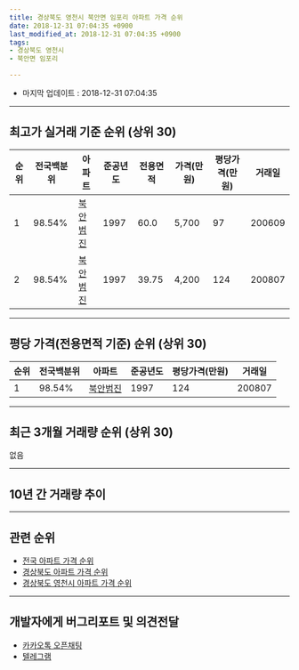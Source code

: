 ```yaml
---
title: 경상북도 영천시 북안면 임포리 아파트 가격 순위
date: 2018-12-31 07:04:35 +0900
last_modified_at: 2018-12-31 07:04:35 +0900
tags:
- 경상북도 영천시
- 북안면 임포리

---
```


* 마지막 업데이트 : 2018-12-31 07:04:35

---

## 최고가 실거래 기준 순위 (상위 30)


|순위|전국백분위|아파트|준공년도|전용면적|가격(만원)|평당가격(만원)|거래일|
|---|---|---|---|---|---|---|---|
|1|98.54%|[북안범진](https://search.naver.com/search.naver?query=%EA%B2%BD%EC%83%81%EB%B6%81%EB%8F%84+%EC%98%81%EC%B2%9C%EC%8B%9C+%EB%B6%81%EC%95%88%EB%A9%B4+%EC%9E%84%ED%8F%AC%EB%A6%AC+%EB%B6%81%EC%95%88%EB%B2%94%EC%A7%84)|1997|60.0|5,700|97|200609|
|2|98.54%|[북안범진](https://search.naver.com/search.naver?query=%EA%B2%BD%EC%83%81%EB%B6%81%EB%8F%84+%EC%98%81%EC%B2%9C%EC%8B%9C+%EB%B6%81%EC%95%88%EB%A9%B4+%EC%9E%84%ED%8F%AC%EB%A6%AC+%EB%B6%81%EC%95%88%EB%B2%94%EC%A7%84)|1997|39.75|4,200|124|200807|


---

## 평당 가격(전용면적 기준) 순위 (상위 30)


|순위|전국백분위|아파트|준공년도|평당가격(만원)|거래일|
|---|---|---|---|---|---|
|1|98.54%|[북안범진](https://search.naver.com/search.naver?query=%EA%B2%BD%EC%83%81%EB%B6%81%EB%8F%84+%EC%98%81%EC%B2%9C%EC%8B%9C+%EB%B6%81%EC%95%88%EB%A9%B4+%EC%9E%84%ED%8F%AC%EB%A6%AC+%EB%B6%81%EC%95%88%EB%B2%94%EC%A7%84)|1997|124|200807|


---

## 최근 3개월 거래량 순위 (상위 30)

없음

---

## 10년 간 거래량 추이


<div style="width:100%;">
    <canvas id="deal_progress" height="250"></canvas>
</div>

<script>
new Chart(document.getElementById("deal_progress"), {
    type: 'line',
    data: {
        labels: ['200812','200901','200902','200903','200904','200905','200906','200907','200908','200909','200910','200911','200912','201001','201002','201003','201004','201005','201006','201007','201008','201009','201010','201011','201012','201101','201102','201103','201104','201105','201106','201107','201108','201109','201110','201111','201112','201201','201202','201203','201204','201205','201206','201207','201208','201209','201210','201211','201212','201301','201302','201303','201304','201305','201306','201307','201308','201309','201310','201311','201312','201401','201402','201403','201404','201405','201406','201407','201408','201409','201410','201411','201412','201501','201502','201503','201504','201505','201506','201507','201508','201509','201510','201511','201512','201601','201602','201603','201604','201605','201606','201607','201608','201609','201610','201611','201612','201701','201702','201703','201704','201705','201706','201707','201708','201709','201710','201711','201712','201801','201802','201803','201804','201805','201806','201807','201808','201809','201810','201811','201812'],
        datasets: [{
            label: '실거래 수',
            pointRadius: 1,
            data: [1, 0, 1, 1, 0, 0, 0, 0, 1, 0, 0, 0, 0, 1, 1, 1, 4, 1, 3, 0, 1, 0, 2, 0, 0, 1, 1, 8, 1, 3, 1, 0, 1, 1, 1, 0, 0, 1, 1, 1, 0, 0, 0, 2, 1, 1, 0, 2, 1, 1, 0, 1, 1, 3, 0, 2, 0, 1, 2, 1, 0, 0, 2, 1, 1, 1, 0, 1, 1, 6, 4, 2, 1, 0, 0, 1, 0, 1, 2, 0, 2, 0, 1, 0, 0, 3, 0, 0, 0, 1, 4, 0, 1, 1, 0, 0, 0, 1, 1, 0, 0, 0, 0, 0, 0, 0, 0, 1, 1, 0, 0, 0, 0, 0, 0, 0, 1, 0, 0, 0, 0],
            borderColor: "rgba(255, 201, 14, 1)",
            backgroundColor: "rgba(255, 201, 14, 0.5)",
            fill: true,
        }]
    },
    options: {
        responsive: true,
        title: {
            display: true,
            text: '10년간 거래량 추이'
        },
        tooltips: {
            mode: 'index',
            intersect: false,
        },
        hover: {
            mode: 'nearest',
            intersect: true
        },
        scales: {
            xAxes: [{
                display: true,
                scaleLabel: {
                    display: true,
                    labelString: '년/월'
                }
            }],
            yAxes: [{
                display: true,
                ticks: {
                    suggestedMin: 0,
                },
                scaleLabel: {
                    display: true,
                    labelString: '실거래 수'
                }
            }]
        }
    }
});

</script>


---

## 관련 순위

- [전국 아파트 가격 순위](https://inasie.github.io/apt-ranking/전국)
- [경상북도 아파트 가격 순위](https://inasie.github.io/apt-ranking/경상북도)
- [경상북도 영천시 아파트 가격 순위](https://inasie.github.io/apt-ranking/경상북도-영천시)


---

## 개발자에게 버그리포트 및 의견전달

- [카카오톡 오픈채팅](https://open.kakao.com/o/gLJUAP4)
- [텔레그램](https://t.me/inasie)

